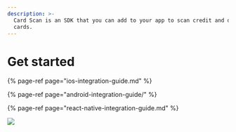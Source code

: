 ```yaml
---
description: >-
  Card Scan is an SDK that you can add to your app to scan credit and debit
  cards.
---
```


# Get started



{% page-ref page="ios-integration-guide.md" %}

{% page-ref page="android-integration-guide/" %}

{% page-ref page="react-native-integration-guide.md" %}



![](../.gitbook/assets/cardscan%20%281%29.gif)

